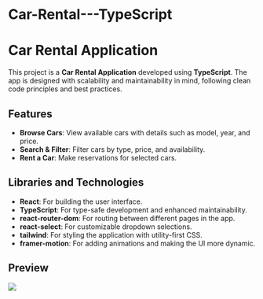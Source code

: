# Car-Rental---TypeScript
# Car Rental Application

This project is a **Car Rental Application** developed using **TypeScript**. The app is designed with scalability and maintainability in mind, following clean code principles and best practices.

## Features
- **Browse Cars**: View available cars with details such as model, year, and price.
- **Search & Filter**: Filter cars by type, price, and availability.
- **Rent a Car**: Make reservations for selected cars.

## Libraries and Technologies
- **React**: For building the user interface.
- **TypeScript**: For type-safe development and enhanced maintainability.
- **react-router-dom**: For routing between different pages in the app.
- **react-select**: For customizable dropdown selections.
- **tailwind**: For styling the application with utility-first CSS.
- **framer-motion**: For adding animations and making the UI more dynamic.

## Preview

![](carrental.gif)